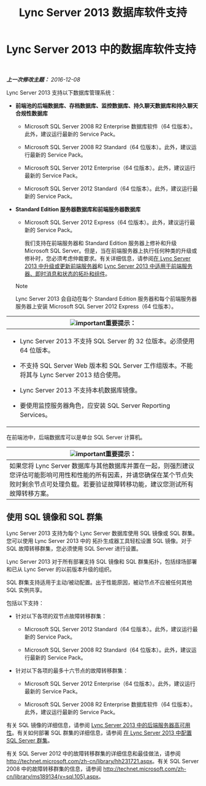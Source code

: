 ﻿---
title: Lync Server 2013 数据库软件支持
TOCTitle: 数据库软件支持
ms:assetid: e05d0032-bbea-4e61-987d-d07b1c045fd5
ms:mtpsurl: https://technet.microsoft.com/zh-cn/library/Gg398990(v=OCS.15)
ms:contentKeyID: 49314497
ms.date: 12/10/2016
mtps_version: v=OCS.15
ms.translationtype: HT
---

# Lync Server 2013 中的数据库软件支持

 

_**上一次修改主题：** 2016-12-08_

Lync Server 2013 支持以下数据库管理系统：

  - **前端池的后端数据库、存档数据库、监控数据库、持久聊天数据库和持久聊天合规性数据库**
    
      - Microsoft SQL Server 2008 R2 Enterprise 数据库软件（64 位版本）。此外，建议运行最新的 Service Pack。
    
      - Microsoft SQL Server 2008 R2 Standard（64 位版本）。此外，建议运行最新的 Service Pack。
    
      - Microsoft SQL Server 2012 Enterprise（64 位版本）。此外，建议运行最新的 Service Pack。
    
      - Microsoft SQL Server 2012 Standard（64 位版本）。此外，建议运行最新的 Service Pack。

  - **Standard Edition 服务器数据库和前端服务器数据库**
    
      - Microsoft SQL Server 2012 Express（64 位版本）。此外，建议运行最新的 Service Pack。
        
        我们支持在前端服务器和 Standard Edition 服务器上修补和升级 Microsoft SQL Server。但是，当在前端服务器上执行任何种类的升级或修补时，您必须考虑仲裁要求。有关详细信息，请参阅[在 Lync Server 2013 中升级或更新前端服务器](lync-server-2013-upgrade-or-update-front-end-servers.md)和 [Lync Server 2013 中适用于前端服务器、即时消息和状态的拓扑和组件](lync-server-2013-topologies-and-components-for-front-end-servers-instant-messaging-and-presence.md)。
    
    > [!NOTE]  
    > Lync Server 2013 会自动在每个 Standard Edition 服务器和每个前端服务器服务器上安装 Microsoft SQL Server 2012 Express（64 位版本）。
    


<table>
<colgroup>
<col style="width: 100%" />
</colgroup>
<thead>
<tr class="header">
<th><img src="images/Gg398794.important(OCS.15).gif" title="important" alt="important" />重要提示：</th>
</tr>
</thead>
<tbody>
<tr class="odd">
<td><ul>
<li><p>Lync Server 2013 不支持 SQL Server 的 32 位版本。必须使用 64 位版本。</p></li>
<li><p>不支持 SQL Server Web 版本和 SQL Server 工作组版本。不能将其与 Lync Server 2013 结合使用。</p></li>
<li><p>Lync Server 2013 不支持本机数据库镜像。</p></li>
<li><p>要使用监控服务器角色，应安装 SQL Server Reporting Services。</p></li>
</ul></td>
</tr>
</tbody>
</table>


在前端池中，后端数据库可以是单台 SQL Server 计算机。

<table>
<thead>
<tr class="header">
<th><img src="images/Gg398794.important(OCS.15).gif" title="important" alt="important" />重要提示：</th>
</tr>
</thead>
<tbody>
<tr class="odd">
<td>如果您将 Lync Server 数据库与其他数据库并置在一起，则强烈建议您评估可能影响可用性和性能的所有因素，并请您确保在某个节点失败时剩余节点可处理负载。若要验证故障转移功能，建议您测试所有故障转移方案。</td>
</tr>
</tbody>
</table>


## 使用 SQL 镜像和 SQL 群集

Lync Server 2013 支持为每个 Lync Server 数据库使用 SQL 镜像或 SQL 群集。您可以使用 Lync Server 2013 中的 拓扑生成器工具轻松设置 SQL 镜像。对于 SQL 故障转移群集，您必须使用 SQL Server 进行设置。

Lync Server 2013 对于所有部署支持 SQL 镜像和 SQL 群集拓扑，包括绿场部署和已从 Lync Server 的以前版本升级的组织。

SQL 群集支持适用于主动/被动配置。出于性能原因，被动节点不应被任何其他 SQL 实例共享。

包括以下支持：

  - 针对以下各项的双节点故障转移群集：
    
      - Microsoft SQL Server 2012 Standard（64 位版本）。此外，建议运行最新的 Service Pack。
    
      - Microsoft SQL Server 2008 R2 Standard（64 位版本）。此外，建议运行最新的 Service Pack。

  - 针对以下各项的最多十六节点的故障转移群集：
    
      - Microsoft SQL Server 2012 Enterprise（64 位版本）。此外，建议运行最新的 Service Pack。
    
      - Microsoft SQL Server 2008 R2 Enterprise 数据库软件（64 位版本）。此外，建议运行最新的 Service Pack。

有关 SQL 镜像的详细信息，请参阅 [Lync Server 2013 中的后端服务器高可用性](lync-server-2013-back-end-server-high-availability.md)。有关如何部署 SQL 群集的详细信息，请参阅 [在 Lync Server 2013 中配置 SQL Server 群集](lync-server-2013-configure-sql-server-clustering.md)。

有关 SQL Server 2012 中的故障转移群集的详细信息和最佳做法，请参阅 <http://technet.microsoft.com/zh-cn/library/hh231721.aspx>。有关 SQL Server 2008 中的故障转移群集的信息，请参阅 <http://technet.microsoft.com/zh-cn/library/ms189134(v=sql.105).aspx>。


